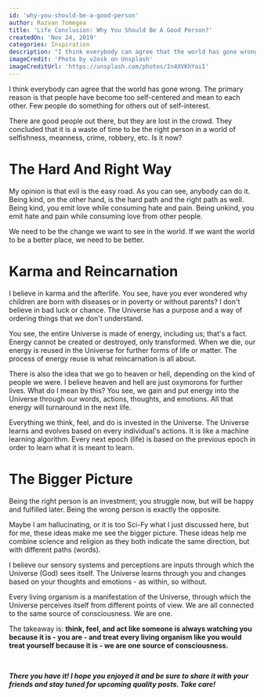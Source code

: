 ```yaml
---
id: 'why-you-should-be-a-good-person'
author: Razvan Tomegea
title: 'Life Conclusion: Why You Should Be A Good Person?'
createdOn: 'Nov 24, 2019'
categories: Inspiration
description: "I think everybody can agree that the world has gone wrong. The primary reason is that people have become too self-centered and mean to each other. Few people do something for others out of self-interest."
imageCredit: 'Photo by v2osk on Unsplash'
imageCreditUrl: 'https://unsplash.com/photos/In4XVKhYaiI'
---
```

I think everybody can agree that the world has gone wrong. The primary reason is that people have become too self-centered and mean to each other. Few people do something for others out of self-interest.

There are good people out there, but they are lost in the crowd. They concluded that it is a waste of time to be the right person in a world of selfishness, meanness, crime, robbery, etc. Is it now?

# The Hard And Right Way

My opinion is that evil is the easy road. As you can see, anybody can do it. Being kind, on the other hand, is the hard path and the right path as well. Being kind, you emit love while consuming hate and pain. Being unkind, you emit hate and pain while consuming love from other people.

We need to be the change we want to see in the world. If we want the world to be a better place, we need to be better.

# Karma and Reincarnation

I believe in karma and the afterlife. You see, have you ever wondered why children are born with diseases or in poverty or without parents? I don't believe in bad luck or chance. The Universe has a purpose and a way of ordering things that we don't understand.

You see, the entire Universe is made of energy, including us; that's a fact. Energy cannot be created or destroyed, only transformed. When we die, our energy is reused in the Universe for further forms of life or matter. The process of energy reuse is what reincarnation is all about.

There is also the idea that we go to heaven or hell, depending on the kind of people we were. I believe heaven and hell are just oxymorons for further lives. What do I mean by this? You see, we gain and put energy into the Universe through our words, actions, thoughts, and emotions. All that energy will turnaround in the next life.

Everything we think, feel, and do is invested in the Universe. The Universe learns and evolves based on every individual's actions. It is like a machine learning algorithm. Every next epoch (life) is based on the previous epoch in order to learn what it is meant to learn.

# The Bigger Picture

Being the right person is an investment; you struggle now, but will be happy and fulfilled later. Being the wrong person is exactly the opposite.

Maybe I am hallucinating, or it is too Sci-Fy what I just discussed here, but for me, these ideas make me see the bigger picture. These ideas help me combine science and religion as they both indicate the same direction, but with different paths (words).

I believe our sensory systems and perceptions are inputs through which the Universe (God) sees itself. The Universe learns through you and changes based on your thoughts and emotions - as within, so without.

Every living organism is a manifestation of the Universe, through which the Universe perceives itself from different points of view. We are all connected to the same source of consciousness. We are one.

The takeaway is: **think, feel, and act like someone is always watching you because it is - you are - and treat every living organism like you would treat yourself because it is - we are one source of consciousness.**

<br>

***There you have it! I hope you enjoyed it and be sure to share it with your friends and stay tuned for upcoming quality posts. Take care!***
